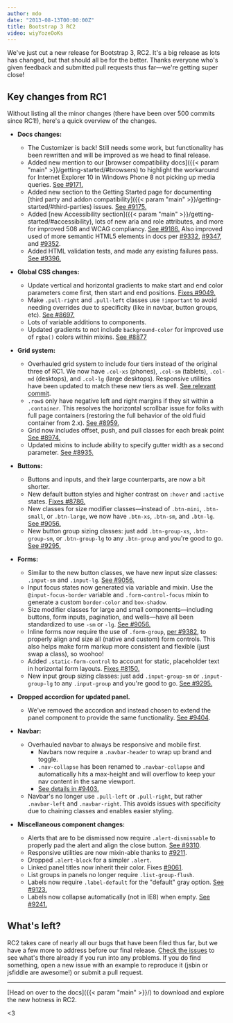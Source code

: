 ```yaml
---
author: mdo
date: "2013-08-13T00:00:00Z"
title: Bootstrap 3 RC2
video: wiyYozeOoKs
---
```


We've just cut a new release for Bootstrap 3, RC2. It's a big release as lots has changed, but that should all be for the better. Thanks everyone who's given feedback and submitted pull requests thus far—we're getting super close!


## Key changes from RC1

Without listing all the minor changes (there have been over 500 commits since RC1!), here's a quick overview of the changes.

- **Docs changes:**
  - The Customizer is back! Still needs some work, but functionality has been rewritten and will be improved as we head to final release.
  - Added new mention to our [browser compatibility docs]({{< param "main" >}}/getting-started/#browsers) to highlight the workaround for Internet Explorer 10 in Windows Phone 8 not picking up media queries. [See #9171.](https://github.com/twbs/bootstrap/pull/9171)
  - Added new section to the Getting Started page for documenting [third party and addon compatibility]({{< param "main" >}}/getting-started/#third-parties) issues. [See #9175.](https://github.com/twbs/bootstrap/pull/9175)
  - Added [new Accessibility section]({{< param "main" >}}/getting-started/#accessibility), lots of new aria and role attributes, and more for improved 508 and WCAG compliancy. [See #9186.](https://github.com/twbs/bootstrap/pull/9186) Also improved used of more semantic HTML5 elements in docs per [#9332](https://github.com/twbs/bootstrap/pull/9332), [#9347](https://github.com/twbs/bootstrap/pull/9347), and [#9352](https://github.com/twbs/bootstrap/pull/9352).
  - Added HTML validation tests, and made any existing failures pass. [See #9396.](https://github.com/twbs/bootstrap/pull/9396)

- **Global CSS changes:**
  - Update vertical and horizontal gradients to make start and end color parameters come first, then start and end positions. [Fixes #9049.](https://github.com/twbs/bootstrap/issues/9049)
  - Make `.pull-right` and `.pull-left` classes use `!important` to avoid needing overrides due to specificity (like in navbar, button groups, etc). [See #8697.](https://github.com/twbs/bootstrap/pull/8697)
  - Lots of variable additions to components.
  - Updated gradients to not include `background-color` for improved use of `rgba()` colors within mixins. [See #8877](https://github.com/twbs/bootstrap/pull/8877)

- **Grid system:**
  - Overhauled grid system to include four tiers instead of the original three of RC1. We now have `.col-xs` (phones), `.col-sm` (tablets), `.col-md` (desktops), and `.col-lg` (large desktops). Responsive utilities have been updated to match these new tiers as well. [See relevant commit](https://github.com/twbs/bootstrap/commit/a2b9988eb908e5b95fb253aac7fde0fbd61c375e).
  - `.row`s only have negative left and right margins if they sit within a `.container`. This resolves the horizontal scrollbar issue for folks with full page containers (restoring the full behavior of the old fluid container from 2.x). [See #8959.](https://github.com/twbs/bootstrap/issues/8959)
  - Grid now includes offset, push, and pull classes for each break point [See #8974.](https://github.com/twbs/bootstrap/pull/8974)
  - Updated mixins to include ability to specify gutter width as a second parameter. [See #8935.](https://github.com/twbs/bootstrap/issues/8935)

- **Buttons:**
  - Buttons and inputs, and their large counterparts, are now a bit shorter.
  - New default button styles and higher contrast on `:hover` and `:active` states. [Fixes #8786.](https://github.com/twbs/bootstrap/issues/8786)
  - New classes for size modifier classes—instead of `.btn-mini`, `.btn-small`, or `.btn-large`, we now have `.btn-xs`, `.btn-sm`, and `.btn-lg`. [See #9056.](https://github.com/twbs/bootstrap/pull/9056)
  - New button group sizing classes: just add `.btn-group-xs`, `.btn-group-sm`, or `.btn-group-lg` to any `.btn-group` and you're good to go. [See #9295.](https://github.com/twbs/bootstrap/pull/9295)

- **Forms:**
  - Similar to the new button classes, we have new input size classes: `.input-sm` and `.input-lg`. [See #9056.](https://github.com/twbs/bootstrap/pull/9056)
  - Input focus states now generated via variable and mixin. Use the `@input-focus-border` variable and `.form-control-focus` mixin to generate a custom `border-color` and `box-shadow`.
  - Size modifier classes for large and small components—including buttons, form inputs, pagination, and wells—have all been standardized to use `-sm` or `-lg`. [See #9056.](https://github.com/twbs/bootstrap/pull/9056)
  - Inline forms now require the use of `.form-group`, [per #9382](https://github.com/twbs/bootstrap/issues/9382), to properly align and size all (native and custom) form controls. This also helps make form markup more consistent and flexible (just swap a class), so woohoo!
  - Added `.static-form-control` to account for static, placeholder text in horizontal form layouts. [Fixes #8150.](https://github.com/twbs/bootstrap/issues/8150)
  - New input group sizing classes: just add `.input-group-sm` or `.input-group-lg` to any `.input-group` and you're good to go. [See #9295.](https://github.com/twbs/bootstrap/issues/9295)

- **Dropped accordion for updated panel.**
  - We've removed the accordion and instead chosen to extend the panel component to provide the same functionality. [See #9404](https://github.com/twbs/bootstrap/pull/9404).

- **Navbar:**
  - Overhauled navbar to always be responsive and mobile first.
    - Navbars now require a `.navbar-header` to wrap up brand and toggle.
    - `.nav-collapse` has been renamed to `.navbar-collapse` and automatically hits a max-height and will overflow to keep your nav content in the same viewport.
    - [See details in #9403.](https://github.com/twbs/bootstrap/pull/9403)
  - Navbar's no longer use `.pull-left` or `.pull-right`, but rather `.navbar-left` and `.navbar-right`. This avoids issues with specificity due to chaining classes and enables easier styling.


- **Miscellaneous component changes:**
  - Alerts that are to be dismissed now require `.alert-dismissable` to properly pad the alert and align the close button. [See #9310](https://github.com/twbs/bootstrap/issues/9310).
  - Responsive utilities are now mixin-able thanks to [#9211](https://github.com/twbs/bootstrap/pull/9211).
  - Dropped `.alert-block` for a simpler `.alert`.
  - Linked panel titles now inherit their color. Fixes [#9061](https://github.com/twbs/bootstrap/issues/9061).
  - List groups in panels no longer require `.list-group-flush`.
  - Labels now require `.label-default` for the "default" gray option. [See #9123.](https://github.com/twbs/bootstrap/pull/9123)
  - Labels now collapse automatically (not in IE8) when empty. [See #9241.](https://github.com/twbs/bootstrap/issues/9241)


## What's left?

RC2 takes care of nearly all our bugs that have been filed thus far, but we have a few more to address before our final release. [Check the issues](https://github.com/twbs/bootstrap/issues?state=open) to see what's there already if you run into any problems. If you do find something, open a new issue with an example to reproduce it (jsbin or jsfiddle are awesome!) or submit a pull request.

---

[Head on over to the docs]({{< param "main" >}}/) to download and explore the new hotness in RC2.

<3
